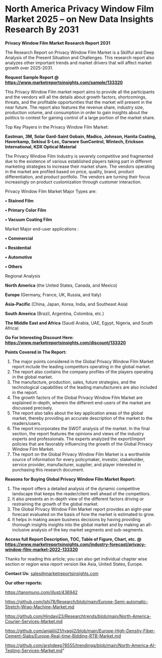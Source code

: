 # North America Privacy Window Film Market 2025 – on New Data Insights Research By 2031

<strong>Privacy Window Film Market Research Report 2031</strong>

The Research Report on Privacy Window Film Market is a Skillful and Deep Analysis of the Present Situation and Challenges. This research report also analyzes other important trends and market drivers that will affect market growth over 2025-2031.

<strong>Request Sample Report @ <a href=https://www.marketreportsinsights.com/sample/133320>https://www.marketreportsinsights.com/sample/133320</a></strong>

This Privacy Window Film market report aims to provide all the participants and the vendors will all the details about growth factors, shortcomings, threats, and the profitable opportunities that the market will present in the near future. The report also features the revenue share, industry size, production volume, and consumption in order to gain insights about the politics to contest for gaining control of a large portion of the market share.

Top Key Players in the Privacy Window Film Market:

<strong>Eastman, 3M, Solar Gard-Saint Gobain, Madico, Johnson, Hanita Coating, Haverkamp, Sekisui S-Lec, Garware SunControl, Wintech, Erickson International, KDX Optical Material</strong>

The Privacy Window Film Industry is severely competitive and fragmented due to the existence of various established players taking part in different marketing strategies to increase their market share. The vendors operating in the market are profiled based on price, quality, brand, product differentiation, and product portfolio. The vendors are turning their focus increasingly on product customization through customer interaction.

Privacy Window Film Market Major Types are:

<strong>• Stained Film

• Primary Color Film

• Vacuum Coating Film</strong>

Market Major end-user applications :

<strong>• Commercial

• Residential

• Automotive

• Others</strong>

Regional Analysis

</u><strong><b>North America</b></strong> (the United States, Canada, and Mexico)

<strong><b>Europe </b></strong>(Germany, France, UK, Russia, and Italy)

<strong><b>Asia-Pacific</b></strong> (China, Japan, Korea, India, and Southeast Asia)

<strong><b>South America</b></strong> (Brazil, Argentina, Colombia, etc.)

<strong><b>The Middle East and Africa</b></strong> (Saudi Arabia, UAE, Egypt, Nigeria, and South Africa)

<strong>Go For Interesting Discount Here: <a href=https://www.marketreportsinsights.com/discount/133320>https://www.marketreportsinsights.com/discount/133320</a></strong>

<strong>Points Covered in The Report:</strong>
<ol>
  <li>The major points considered in the Global Privacy Window Film Market report include the leading competitors operating in the global market.</li>
  <li>The report also contains the company profiles of the players operating in the global market.</li>
  <li>The manufacture, production, sales, future strategies, and the technological capabilities of the leading manufacturers are also included in the report.</li>
  <li>The growth factors of the Global Privacy Window Film Market are explained in-depth, wherein the different end-users of the market are discussed precisely.</li>
  <li>The report also talks about the key application areas of the global market, thereby providing an accurate description of the market to the readers/users.</li>
  <li>The report incorporates the SWOT analysis of the market. In the final section, the report features the opinions and views of the industry experts and professionals. The experts analyzed the export/import policies that are favorably influencing the growth of the Global Privacy Window Film Market.</li>
  <li>The report on the Global Privacy Window Film Market is a worthwhile source of information for every policymaker, investor, stakeholder, service provider, manufacturer, supplier, and player interested in purchasing this research document.</li>
</ol>
<strong>Reasons for Buying Global Privacy Window Film Market Report:</strong>

<ol>
  <li>The report offers a detailed analysis of the dynamic competitive landscape that keeps the reader/client well ahead of the competitors.</li>
  <li>It also presents an in-depth view of the different factors driving or restraining the growth of the global market.</li>
  <li>The Global Privacy Window Film Market report provides an eight-year forecast evaluated on the basis of how the market is estimated to grow.</li>
  <li>It helps in making aware business decisions by having providing thorough insights insights into the global market and by making an all-inclusive analysis of the key market segments and sub-segments.</li>
</ol>
<strong>Access full Report Description, TOC, Table of Figure, Chart, etc. @ <a href=https://www.marketreportsinsights.com/industry-forecast/privacy-window-film-market-2022-133320>https://www.marketreportsinsights.com/industry-forecast/privacy-window-film-market-2022-133320</a></strong>


Thanks for reading this article; you can also get individual chapter wise section or region wise report version like Asia, United States, Europe.

<strong>Contact Us:</strong>
sales@marketreportsinsights.com

<strong>Our other reports:</strong>

<a href=https://tanomuno.com/illust/436942>https://tanomuno.com/illust/436942</a>

<a href=https://github.com/Ishi78/Research/blob/main/Europe-Semi-automatic-Stretch-Wrap-Machine-Market.md>https://github.com/Ishi78/Research/blob/main/Europe-Semi-automatic-Stretch-Wrap-Machine-Market.md</a>

<a href=https://github.com/Hindavi23/Researchtrends/blob/main/North-America-Courier-Services-Market.md>https://github.com/Hindavi23/Researchtrends/blob/main/North-America-Courier-Services-Market.md</a>

<a href=https://github.com/anjaliiii21/tyagii2/blob/main/Europe-High-Density-Fiber-Cement-Slabs/Europe-Real-time-Bidding-RTB-Market.md>https://github.com/anjaliiii21/tyagii2/blob/main/Europe-High-Density-Fiber-Cement-Slabs/Europe-Real-time-Bidding-RTB-Market.md</a>

<a href=https://github.com/arshdeep76555/trendingg/blob/main/North-America-AI-Testing-Services-Market.md>https://github.com/arshdeep76555/trendingg/blob/main/North-America-AI-Testing-Services-Market.md</a>"

